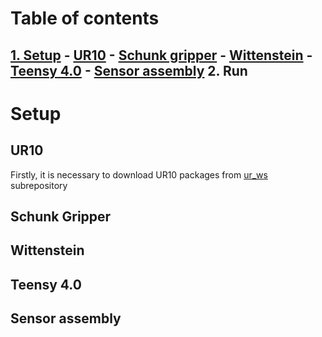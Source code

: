 # Table of contents
[1. Setup](https://github.com/violentpixie/stick-slip-sensor#setup)
        - [UR10](https://github.com/violentpixie/stick-slip-sensor#ur10)
        - [Schunk gripper](https://github.com/violentpixie/stick-slip-sensor#schunk-gripper)
        - [Wittenstein](https://github.com/violentpixie/stick-slip-sensor#wittenstein)
        - [Teensy 4.0](https://github.com/violentpixie/stick-slip-sensor#teensy-4.0)
        - [Sensor assembly](https://github.com/violentpixie/stick-slip-sensor#sensor-assembly)
2. Run
   -

# Setup 
## UR10
Firstly, it is necessary to download UR10 packages from [ur_ws](ur_ws) subrepository
## Schunk Gripper

## Wittenstein

## Teensy 4.0

## Sensor assembly
